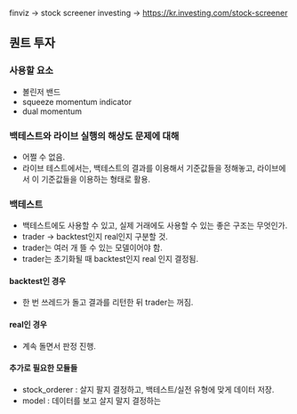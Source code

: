 finviz -> stock screener
investing -> https://kr.investing.com/stock-screener


## 퀀트 투자
### 사용할 요소
- 볼린저 밴드
- squeeze momentum indicator
- dual momentum

### 백테스트와 라이브 실행의 해상도 문제에 대해
- 어쩔 수 없음.
- 라이브 테스트에서는, 백테스트의 결과를 이용해서 기준값들을 정해놓고, 라이브에서 이 기준값들을 이용하는 형태로 활용.

### 백테스트
- 백테스트에도 사용할 수 있고, 실제 거래에도 사용할 수 있는 좋은 구조는 무엇인가.
- trader -> backtest인지 real인지 구분할 것.
- trader는 여러 개 뜰 수 있는 모델이어야 함.
- trader는 초기화될 때 backtest인지 real 인지 결정됨.

#### backtest인 경우
- 한 번 쓰레드가 돌고 결과를 리턴한 뒤 trader는 꺼짐.

#### real인 경우
- 계속 돌면서 판정 진행.

#### 추가로 필요한 모듈들
- stock_orderer : 살지 팔지 결정하고, 백테스트/실전 유형에 맞게 데이터 저장.
- model : 데이터를 보고 살지 말지 결정하는